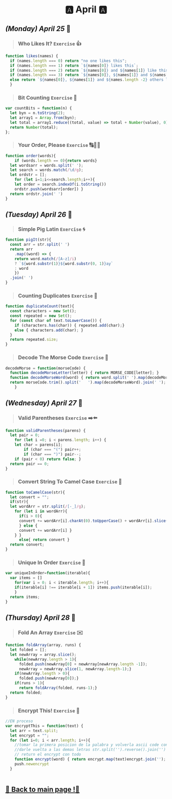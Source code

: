 <h1 align="center">🅰️ April 🅰️</h1>

## _(Monday) April 25_ 📢

>### Who Likes It? `Exercise` 👍
```javascript 
function likes(names) {
  if (names.length === 0) return "no one likes this";
  if (names.length === 1) return `${names[0]} likes this`;
  if (names.length === 2) return `${names[0]} and ${names[1]} like this`;
  if (names.length === 3) return `${names[0]}, ${names[1]} and ${names[2]} like this`;
  else return `${names[0]}, ${names[1]} and ${names.length -2} others like this`;
  }
```

>### Bit Counting `Exercise` 🧮
```javascript 
var countBits = function(n) {
  let byn = n.toString(2);
  let array1 = Array.from(byn);
  let total = array1.reduce((total, value) => total + Number(value), 0);
  return Number(total);
};
```

>### Your Order, Please `Exercise` 🔠🔡🔢
```javascript 
function order(words){
    if (words.length == 0){return words}
  let wordsarr = words.split(' ');
  let search = words.match(/\d/g);
  let ordstr = [];
    for (let i=1;i<=search.length;i++){
    let order = search.indexOf(i.toString())
    ordstr.push(wordsarr[order]) }
  return ordstr.join(' ')
}
```

## _(Tuesday) April 26_ 📢

>### Simple Pig Latin `Exercise` 🌀
```javascript 
function pigIt(str){
  const arr = str.split(' ')
  return arr
    .map((word) => {
    return word.match(/[A-z]/i)
    ? `${word.substr(1)}${word.substr(0, 1)}ay`
    : word
    })
  .join(' ')
}
```

>### Counting Duplicates `Exercise` 👀
```javascript 
function duplicateCount(text){
  const characters = new Set(); 
  const repeated = new Set();
  for (const char of text.toLowerCase()) {
    if (characters.has(char)) { repeated.add(char);} 
    else { characters.add(char); }
  }
  return repeated.size;
}
```

>### Decode The Morse Code `Exercise` 🚢
```javascript 
decodeMorse = function(morseCode) {
  function decodeMorseLetter(letter) { return MORSE_CODE[letter]; }
  function decodeMorseWord(word) { return word.split(' ').map(decodeMorseLetter).join(''); }
  return morseCode.trim().split('   ').map(decodeMorseWord).join(' ');
    }
```

## _(Wednesday) April 27_ 📢

>### Valid Parentheses `Exercise` ➡️⬅️
```javascript 
function validParentheses(parens) {
  let pair = 0;
    for (let i =0; i < parens.length; i++) {
    let char = parens[i];
        if (char === "(") pair++;
        if (char === ")") pair--;
    if (pair < 0) return false; }
  return pair == 0;
}
```

>### Convert String To Camel Case `Exercise` 🔗
```javascript 
function toCamelCase(str){
  let convert = "";
  if(str){
  let wordArr = str.split(/[-_]/g);
    for (let i in wordArr){
      if(i > 0){
      convert += wordArr[i].charAt(0).toUpperCase() + wordArr[i].slice(1);
      } else {
      convert += wordArr[i] }
    } }
      else{ return convert }
  return convert;
}
```

>### Unique In Order `Exercise` 🚥
```javascript 
var uniqueInOrder=function(iterable){
  var items = []
    for(var i = 0; i < iterable.length; i++){
    if(iterable[i] !== iterable[i + 1]) items.push(iterable[i]);
    }
  return items;
}
```

## _(Thursday) April 28_ 📢

>### Fold An Array `Exercise` ✉️ 
```javascript 
function foldArray(array, runs) {
  let folded = [];
  let newArray = array.slice();
    while(newArray.length > 1){
      folded.push(newArray[0] + newArray[newArray.length -1]);
      newArray = newArray.slice(1, newArray.length-1);}
    if(newArray.length > 0){
      folded.push(newArray[0]);}
    if(runs > 1){
      return foldArray(folded, runs-1);}
  return folded;
}
```

>### Encrypt This!  `Exercise` 🔑
```javascript 
//EN proceso
var encryptThis = function(text) {
  let arr = text.split;
  let encrypt = "";
  for (let i=0; i < arr.length; i++){
    //tomar la primera posicion de la palabra y volverla ascii code con charCodeAt
    //darle vuelta a las demas letras str.split('').reverse().join('')
    // return el encrypt con todo
    function encrypt(word) { return encrypt.map(text)encrypt.join(''); }
    push.newencrypt
  }
    
```

## [📎 Back to main page !📎](/home/readAura.md)
